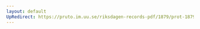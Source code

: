 ```yaml
---
layout: default
UpRedirect: https://pruto.im.uu.se/riksdagen-records-pdf/1879/prot-1879--ak--002/prot-1879--ak--002_010.pdf
---
```

